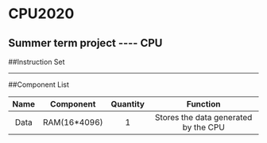 # CPU2020
Summer term project ---- CPU
---
##Instruction Set

---
##Component List

|Name|Component|Quantity|Function|
|:---:|:-------:|:--:|:---------------:|
|Data|RAM(16*4096)|1|Stores the data generated by the CPU|
